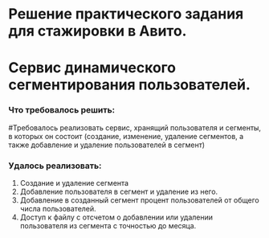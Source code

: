 # Решение практического задания для стажировки в Авито.

# Сервис динамического сегментирования пользователей.

### Что требовалось решить:

#Требовалось реализовать сервис, хранящий пользователя и сегменты, в которых он состоит (создание, изменение, удаление сегментов, а также добавление и удаление пользователей в сегмент)

### Удалось реализовать:
1. Создание и удаление сегмента
2. Добавление пользователя в сегмент и удаление из него.
3. Добавление в созданный сегмент процент пользователей от общего числа пользователей.
4. Доступ к файлу с отсчетом о добавлении или удалении пользователя из сегмента с точностью до месяца.
 
